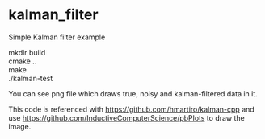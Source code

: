 # kalman_filter
Simple Kalman filter example

mkdir build \
cmake .. \
make \
./kalman-test 

You can see png file which draws true, noisy and kalman-filtered data in it. 


This code is referenced with https://github.com/hmartiro/kalman-cpp and use https://github.com/InductiveComputerScience/pbPlots to draw the image. 


